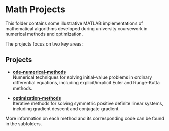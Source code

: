 # Math Projects

This folder contains some illustrative MATLAB implementations of mathematical algorithms developed during university coursework in numerical methods and optimization.

The projects focus on two key areas:

## Projects

- [**ode-numerical-methods**](./ode-numerical-methods)  
  Numerical techniques for solving initial-value problems in ordinary differential equations, including explicit/implicit Euler and Runge-Kutta methods.

- [**optimization-methods**](./optimization-methods)  
  Iterative methods for solving symmetric positive definite linear systems, including gradient descent and conjugate gradient.

More information on each method and its corresponding code can be found in the subfolders.
